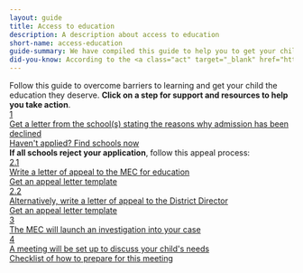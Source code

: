 ```yaml
---
layout: guide
title: Access to education
description: A description about access to education
short-name: access-education
guide-summary: We have compiled this guide to help you to get your child educated if they have been denied access to education due to additional support needs.
did-you-know: According to the <a class="act" target="_blank" href="https://www.acts.co.za/south-african-schools-act/index.html"> <i class="fa fa-fw fa-gavel" aria-hidden="true"></i> Basic Education Laws Amendment Act, 2011</a> every child in South Africa has the right to an education. If your child has been denied access to education because they have special needs, you can challenge this.
---
```

<div class="guide">
  <div class="description">Follow this guide to overcome barriers to learning and get your child the education they deserve. <b>Click on a step for support and resources to help you take action</b>.</div>
  <a href="1" class="single-step">
    <div class="circle">1</div>
    <div class="content">Get a letter from the school(s) stating the reasons why admission has been declined</div>
    <div class="cta">Haven't applied? Find schools now<i class="fa fa-fw fa-search" aria-hidden="true"></i></div>
  </a>

  <div class="comment"><b>If all schools reject your application</b>, follow this appeal process:</div>

  <a href="2-1" class="single-step">
    <div class="circle">2.1</div>
    <div class="content">Write a letter of appeal to the MEC for education</div>
    <div class="cta">Get an appeal letter template <i class="fa fa-fw fa-file-text-o" aria-hidden="true"></i></div>
  </a>

  <a href="2-2" class="single-step">
    <div class="circle">2.2</div>
    <div class="content">Alternatively, write a letter of appeal to the District Director</div>
    <div class="cta">Get an appeal letter template <i class="fa fa-fw fa-file-text-o" aria-hidden="true"></i></div>
  </a>

  <a href="3" class="single-step">
    <div class="circle">3</div>
    <div class="content">The MEC will launch an investigation into your case</div>
  </a>

  <a href="4" class="single-step">
    <div class="circle">4</div>
    <div class="content">A meeting will be set up to discuss your child's needs</div>
    <div class="cta">Checklist of how to prepare for this meeting<i class="fa fa-fw fa-list-ul" aria-hidden="true"></i></div>
  </a>
</div>